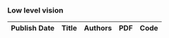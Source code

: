 
### Low level vision
|Publish Date|Title|Authors|PDF|Code|
| :---: | :---: | :---: | :---: | :---: |
